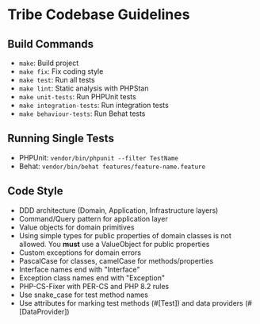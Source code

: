 # Tribe Codebase Guidelines

## Build Commands
- `make`: Build project
- `make fix`: Fix coding style
- `make test`: Run all tests
- `make lint`: Static analysis with PHPStan 
- `make unit-tests`: Run PHPUnit tests
- `make integration-tests`: Run integration tests
- `make behaviour-tests`: Run Behat tests

## Running Single Tests
- PHPUnit: `vendor/bin/phpunit --filter TestName`
- Behat: `vendor/bin/behat features/feature-name.feature`

## Code Style
- DDD architecture (Domain, Application, Infrastructure layers)
- Command/Query pattern for application layer
- Value objects for domain primitives
- Using simple types for public properties of domain classes is not allowed. You **must** use a ValueObject for public properties
- Custom exceptions for domain errors
- PascalCase for classes, camelCase for methods/properties
- Interface names end with "Interface"
- Exception class names end with "Exception"
- PHP-CS-Fixer with PER-CS and PHP 8.2 rules
- Use snake_case for test method names
- Use attributes for marking test methods (#[Test]) and data providers (#[DataProvider])